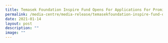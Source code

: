 ```yaml
---
title: Temasek Foundation Inspire Fund Opens For Applications For Promising Athletes
permalink: /media-centre/media-release/temasekfoundation-inspire-fund-opens-applications-for-promising-athletes/
date: 2021-01-14
layout: post
description: ""
image: ""
---
```

